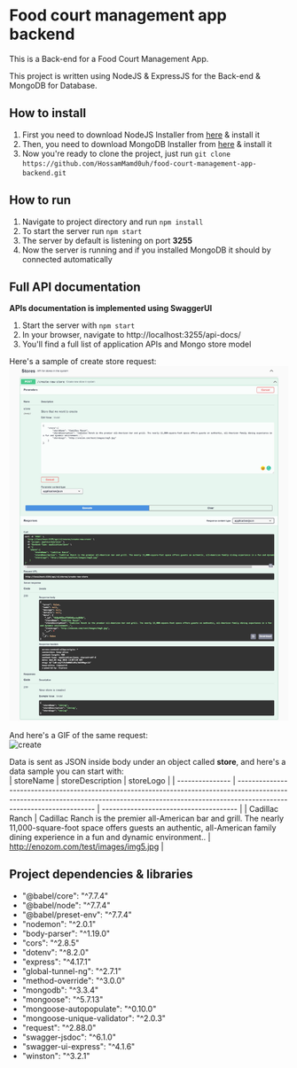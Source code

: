 # Food court management app backend

This is a Back-end for a Food Court Management App.

This project is written using NodeJS & ExpressJS for the Back-end & MongoDB for Database.

## How to install
1. First you need to download NodeJS Installer from [here](https://nodejs.org/en/) & install it
2. Then, you need to download MongoDB Installer from [here](https://www.mongodb.com/try/download/community) & install it
3. Now you're ready to clone the project, just run  `git clone https://github.com/HossamMamd0uh/food-court-management-app-backend.git`

## How to run
1. Navigate to project directory and run `npm install`
2. To start the server run `npm start`
3. The server by default is listening on port **3255**
4. Now the server is running and if you installed MongoDB it should by connected automatically

## Full API documentation
**APIs documentation is implemented using SwaggerUI**
1. Start the server with `npm start`
2. In your browser, navigate to http://localhost:3255/api-docs/
3. You'll find a full list of application APIs and Mongo store model

Here's a sample of create store request:  
![creaet](./swagger_screenshot/create.png)

And here's a GIF of the same request:  
![create](https://media.giphy.com/media/1907sI6WhjHGfpDXHy/giphy.gif)

Data is sent as JSON inside body under an object called **store**, and here's a data sample you can start with:  
| storeName | storeDescription                                                                                                                                                                             | storeLogo                        |
| --------------- | -------------------------------------------------------------------------------------------------------------------------------------------------------------------------------------------------- | -------------------------------------- |
| Cadillac Ranch  | Cadillac Ranch is the premier all-American bar and grill. The nearly 11,000-square-foot space offers guests an authentic, all-American family dining experience in a fun and dynamic environment.. | http://enozom.com/test/images/img5.jpg |

## Project dependencies & libraries
- "@babel/core": "^7.7.4"
- "@babel/node": "^7.7.4"
- "@babel/preset-env": "^7.7.4"
- "nodemon": "^2.0.1"
- "body-parser": "^1.19.0"
- "cors": "^2.8.5"
- "dotenv": "^8.2.0"
- "express": "^4.17.1"
- "global-tunnel-ng": "^2.7.1"
- "method-override": "^3.0.0"
- "mongodb": "^3.3.4"
- "mongoose": "^5.7.13"
- "mongoose-autopopulate": "^0.10.0"
- "mongoose-unique-validator": "^2.0.3"
- "request": "^2.88.0"
- "swagger-jsdoc": "^6.1.0"
- "swagger-ui-express": "^4.1.6"
- "winston": "^3.2.1"
